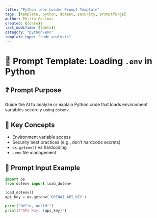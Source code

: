```yaml
---
title: "Python .env Loader Prompt Template"
tags: [template, python, dotenv, security, promptforge]
author: Philip GeLinas
created: {{date}}
last_modified: {{date}}
category: "python/env"
template_type: "code_analysis"
---
```


# 🧪 Prompt Template: Loading `.env` in Python

## ❓ Prompt Purpose
Guide the AI to analyze or explain Python code that loads environment variables securely using `dotenv`.

## 🧠 Key Concepts
- Environment variable access
- Security best practices (e.g., don’t hardcode secrets)
- `os.getenv()` vs hardcoding
- `.env` file management

## 📝 Prompt Input Example
```python
import os
from dotenv import load_dotenv

load_dotenv()
api_key = os.getenv('OPENAI_API_KEY')

print("Hello, World!")
print(f"API Key: {api_key}")
